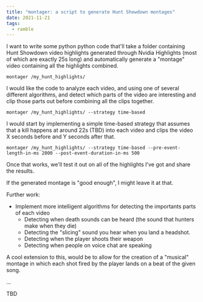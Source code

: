 ```yaml
---
title: "montager: a script to generate Hunt Showdown montages"
date: 2021-11-21
tags:
  - ramble
---
```

I want to write some python python code that'll take a folder containing Hunt Showdown video highlights generated through Nvidia Highlights (most of which are exactly 25s long) and automatically generate a "montage" video containing all the highlights combined.

~~~
montager /my_hunt_highlights/
~~~

I would like the code to analyze each video, and using one of several different algorithms, and detect which parts of the video are interesting and clip those parts out before combining all the clips together.

~~~
montager /my_hunt_highlights/ --strategy time-based
~~~

I would start by implementing a simple time-based strategy that assumes that a kill happens at around 22s (TBD) into each video and clips the video X seconds before and Y seconds after that.

~~~
montager /my_hunt_highlights/ --strategy time-based --pre-event-length-in-ms 2000 --post-event-duration-in-ms 500
~~~

Once that works, we'll test it out on all of the highlights I've got and share the results.

If the generated montage is "good enough", I might leave it at that.

Further work:

- Implement more intelligent algorithms for detecting the importants parts of each video
  - Detecting when death sounds can be heard (the sound that hunters make when they die)
  - Detecting the "slicing" sound you hear when you land a headshot.
  - Detecting when the player shoots their weapon
  - Detecting when people on voice chat are speaking

A cool extension to this, would be to allow for the creation of a "musical" montage in which each shot fired by the player lands on a beat of the given song.

...

TBD
